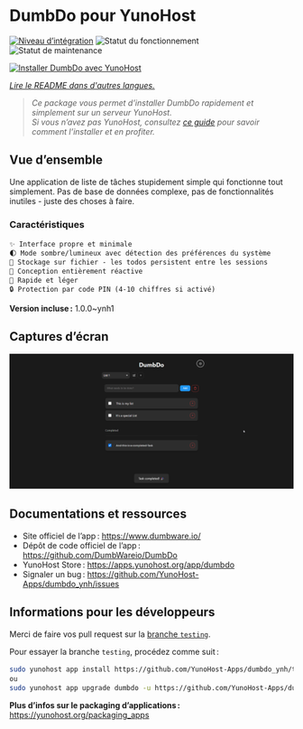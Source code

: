 <!--
Nota bene : ce README est automatiquement généré par <https://github.com/YunoHost/apps/tree/master/tools/readme_generator>
Il NE doit PAS être modifié à la main.
-->

# DumbDo pour YunoHost

[![Niveau d’intégration](https://apps.yunohost.org/badge/integration/dumbdo)](https://ci-apps.yunohost.org/ci/apps/dumbdo/)
![Statut du fonctionnement](https://apps.yunohost.org/badge/state/dumbdo)
![Statut de maintenance](https://apps.yunohost.org/badge/maintained/dumbdo)

[![Installer DumbDo avec YunoHost](https://install-app.yunohost.org/install-with-yunohost.svg)](https://install-app.yunohost.org/?app=dumbdo)

*[Lire le README dans d'autres langues.](./ALL_README.md)*

> *Ce package vous permet d’installer DumbDo rapidement et simplement sur un serveur YunoHost.*  
> *Si vous n’avez pas YunoHost, consultez [ce guide](https://yunohost.org/install) pour savoir comment l’installer et en profiter.*

## Vue d’ensemble

Une application de liste de tâches stupidement simple qui fonctionne tout simplement. Pas de base de données complexe, pas de fonctionnalités inutiles - juste des choses à faire.

### Caractéristiques

    ✨ Interface propre et minimale
    🌓 Mode sombre/lumineux avec détection des préférences du système
    💾 Stockage sur fichier - les todos persistent entre les sessions
    📱 Conception entièrement réactive
    🚀 Rapide et léger
    🔒 Protection par code PIN (4-10 chiffres si activé)


**Version incluse :** 1.0.0~ynh1

## Captures d’écran

![Capture d’écran de DumbDo](./doc/screenshots/screenshot.png)

## Documentations et ressources

- Site officiel de l’app : <https://www.dumbware.io/>
- Dépôt de code officiel de l’app : <https://github.com/DumbWareio/DumbDo>
- YunoHost Store : <https://apps.yunohost.org/app/dumbdo>
- Signaler un bug : <https://github.com/YunoHost-Apps/dumbdo_ynh/issues>

## Informations pour les développeurs

Merci de faire vos pull request sur la [branche `testing`](https://github.com/YunoHost-Apps/dumbdo_ynh/tree/testing).

Pour essayer la branche `testing`, procédez comme suit :

```bash
sudo yunohost app install https://github.com/YunoHost-Apps/dumbdo_ynh/tree/testing --debug
ou
sudo yunohost app upgrade dumbdo -u https://github.com/YunoHost-Apps/dumbdo_ynh/tree/testing --debug
```

**Plus d’infos sur le packaging d’applications :** <https://yunohost.org/packaging_apps>
